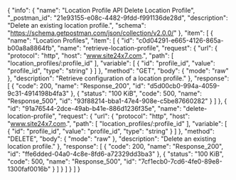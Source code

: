 {
  "info": {
    "name": "Location Profile API Delete Location Profile",
    "_postman_id": "21e93155-e08c-4482-9fdd-f991136de28d",
    "description": "Delete an existing location profile.",
    "schema": "https://schema.getpostman.com/json/collection/v2.0.0/"
  },
  "item": [
    {
      "name": "Location Profiles",
      "item": [
        {
          "id": "c0d04291-e665-4126-865a-b00a8a8864fb",
          "name": "retrieve-location-profile",
          "request": {
            "url": {
              "protocol": "http",
              "host": "www.site24x7.com.",
              "path": [
                "location_profiles/:profile_id"
              ],
              "variable": [
                {
                  "id": "profile_id",
                  "value": "profile_id",
                  "type": "string"
                }
              ]
            },
            "method": "GET",
            "body": {
              "mode": "raw"
            },
            "description": "Retrieve configuration of a location profile."
          },
          "response": [
            {
              "code": 200,
              "name": "Response_200",
              "id": "d5d00cb0-994a-4059-9c31-4914198b4fa3"
            },
            {
              "status": "100 KiB",
              "code": 500,
              "name": "Response_500",
              "id": "93f88214-bba1-47e4-908e-c5be87660282"
            }
          ]
        },
        {
          "id": "91a76544-2dce-49ab-b41e-886d1236f35e",
          "name": "delete-location-profile",
          "request": {
            "url": {
              "protocol": "http",
              "host": "www.site24x7.com.",
              "path": [
                "location_profiles/:profile_id"
              ],
              "variable": [
                {
                  "id": "profile_id",
                  "value": "profile_id",
                  "type": "string"
                }
              ]
            },
            "method": "DELETE",
            "body": {
              "mode": "raw"
            },
            "description": "Delete an existing location profile."
          },
          "response": [
            {
              "code": 200,
              "name": "Response_200",
              "id": "ffe6dded-04a0-4c8e-8fd6-a72329dd3ba3"
            },
            {
              "status": "100 KiB",
              "code": 500,
              "name": "Response_500",
              "id": "7cf1ecb0-7cd6-4fe0-89e8-1300faf0016b"
            }
          ]
        }
      ]
    }
  ]
}